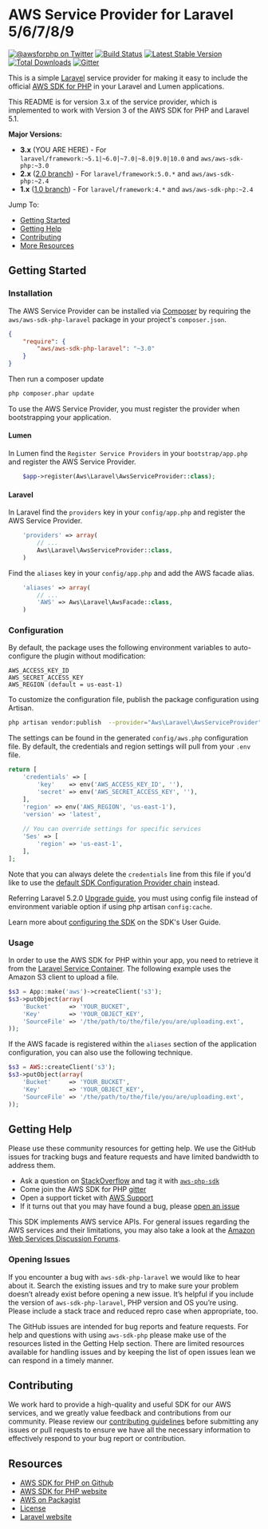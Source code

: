 # AWS Service Provider for Laravel 5/6/7/8/9

[![@awsforphp on Twitter](http://img.shields.io/badge/twitter-%40awsforphp-blue.svg?style=flat)](https://twitter.com/awsforphp)
[![Build Status](https://img.shields.io/travis/aws/aws-sdk-php-laravel.svg)](https://travis-ci.org/aws/aws-sdk-php-laravel)
[![Latest Stable Version](https://img.shields.io/packagist/v/aws/aws-sdk-php-laravel.svg)](https://packagist.org/packages/aws/aws-sdk-php-laravel)
[![Total Downloads](https://img.shields.io/packagist/dt/aws/aws-sdk-php-laravel.svg)](https://packagist.org/packages/aws/aws-sdk-php-laravel)
[![Gitter](https://badges.gitter.im/Join%20Chat.svg)](https://gitter.im/aws/aws-sdk-php?utm_source=badge&utm_medium=badge&utm_campaign=pr-badge)

This is a simple [Laravel](http://laravel.com/) service provider for making it easy to include the official
[AWS SDK for PHP](https://github.com/aws/aws-sdk-php) in your Laravel and Lumen applications.

This README is for version 3.x of the service provider, which is implemented to work with Version 3 of the AWS SDK for
PHP and Laravel 5.1.

**Major Versions:**

* **3.x** (YOU ARE HERE) - For `laravel/framework:~5.1|~6.0|~7.0|~8.0|9.0|10.0` and `aws/aws-sdk-php:~3.0`
* **2.x** ([2.0 branch](https://github.com/aws/aws-sdk-php-laravel/tree/2.0)) - For `laravel/framework:5.0.*` and `aws/aws-sdk-php:~2.4`
* **1.x** ([1.0 branch](https://github.com/aws/aws-sdk-php-laravel/tree/1.0)) - For `laravel/framework:4.*` and `aws/aws-sdk-php:~2.4`

Jump To:
* [Getting Started](_#Getting-Started_)
* [Getting Help](_#Getting-Help_)
* [Contributing](_#Contributing_)
* [More Resources](_#Resources_)

## Getting Started

### Installation
The AWS Service Provider can be installed via [Composer](http://getcomposer.org) by requiring the
`aws/aws-sdk-php-laravel` package in your project's `composer.json`.

```json
{
    "require": {
        "aws/aws-sdk-php-laravel": "~3.0"
    }
}
```

Then run a composer update
```sh
php composer.phar update
```

To use the AWS Service Provider, you must register the provider when bootstrapping your application.


#### Lumen
In Lumen find the `Register Service Providers` in your `bootstrap/app.php` and register the AWS Service Provider.

```php
    $app->register(Aws\Laravel\AwsServiceProvider::class);
```

#### Laravel
In Laravel find the `providers` key in your `config/app.php` and register the AWS Service Provider.

```php
    'providers' => array(
        // ...
        Aws\Laravel\AwsServiceProvider::class,
    )
```

Find the `aliases` key in your `config/app.php` and add the AWS facade alias.

```php
    'aliases' => array(
        // ...
        'AWS' => Aws\Laravel\AwsFacade::class,
    )
```

### Configuration

By default, the package uses the following environment variables to auto-configure the plugin without modification:
```
AWS_ACCESS_KEY_ID
AWS_SECRET_ACCESS_KEY
AWS_REGION (default = us-east-1)
```

To customize the configuration file, publish the package configuration using Artisan.

```sh
php artisan vendor:publish  --provider="Aws\Laravel\AwsServiceProvider"
```

The settings can be found in the generated `config/aws.php` configuration file. By default, the credentials and region settings will pull from your `.env` file.

```php
return [
    'credentials' => [
        'key'    => env('AWS_ACCESS_KEY_ID', ''),
        'secret' => env('AWS_SECRET_ACCESS_KEY', ''),
    ],
    'region' => env('AWS_REGION', 'us-east-1'),
    'version' => 'latest',
    
    // You can override settings for specific services
    'Ses' => [
        'region' => 'us-east-1',
    ],
];
```

Note that you can always delete the `credentials` line from this file if you'd like to use the [default SDK Configuration Provider chain](https://docs.aws.amazon.com/sdk-for-php/v3/developer-guide/guide_credentials.html#default-credential-chain) instead.

Referring Laravel 5.2.0 [Upgrade guide](https://laravel.com/docs/5.2/upgrade#upgrade-5.2.0), you must using config
file instead of environment variable option if using php artisan `config:cache`.

Learn more about [configuring the SDK](http://docs.aws.amazon.com/aws-sdk-php/v3/guide/guide/configuration.html) on
the SDK's User Guide.

### Usage

In order to use the AWS SDK for PHP within your app, you need to retrieve it from the [Laravel Service
Container](https://laravel.com/docs/container#binding). The following example uses the Amazon S3 client to upload a file.

```php
$s3 = App::make('aws')->createClient('s3');
$s3->putObject(array(
    'Bucket'     => 'YOUR_BUCKET',
    'Key'        => 'YOUR_OBJECT_KEY',
    'SourceFile' => '/the/path/to/the/file/you/are/uploading.ext',
));
```

If the AWS facade is registered within the `aliases` section of the application configuration, you can also use the
following technique.

```php
$s3 = AWS::createClient('s3');
$s3->putObject(array(
    'Bucket'     => 'YOUR_BUCKET',
    'Key'        => 'YOUR_OBJECT_KEY',
    'SourceFile' => '/the/path/to/the/file/you/are/uploading.ext',
));
```

## Getting Help

Please use these community resources for getting help. We use the GitHub issues for tracking bugs and feature requests and have limited bandwidth to address them.

* Ask a question on [StackOverflow](https://stackoverflow.com/) and tag it with [`aws-php-sdk`](http://stackoverflow.com/questions/tagged/aws-php-sdk)
* Come join the AWS SDK for PHP [gitter](https://gitter.im/aws/aws-sdk-php)
* Open a support ticket with [AWS Support](https://console.aws.amazon.com/support/home/)
* If it turns out that you may have found a bug, please [open an issue](https://github.com/aws/aws-sdk-php-laravel/issues/new/choose)

This SDK implements AWS service APIs. For general issues regarding the AWS services and their limitations, you may also take a look at the [Amazon Web Services Discussion Forums](https://forums.aws.amazon.com/).

### Opening Issues

If you encounter a bug with `aws-sdk-php-laravel` we would like to hear about it. Search the existing issues and try to make sure your problem doesn’t already exist before opening a new issue. It’s helpful if you include the version of `aws-sdk-php-laravel`, PHP version and OS you’re using. Please include a stack trace and reduced repro case when appropriate, too.

The GitHub issues are intended for bug reports and feature requests. For help and questions with using `aws-sdk-php` please make use of the resources listed in the Getting Help section. There are limited resources available for handling issues and by keeping the list of open issues lean we can respond in a timely manner.

## Contributing

We work hard to provide a high-quality and useful SDK for our AWS services, and we greatly value feedback and contributions from our community. Please review our [contributing guidelines](./CONTRIBUTING.md) before submitting any issues or pull requests to ensure we have all the necessary information to effectively respond to your bug report or contribution.

## Resources

* [AWS SDK for PHP on Github](http://github.com/aws/aws-sdk-php/)
* [AWS SDK for PHP website](http://aws.amazon.com/sdkforphp/)
* [AWS on Packagist](https://packagist.org/packages/aws/)
* [License](http://aws.amazon.com/apache2.0/)
* [Laravel website](http://laravel.com/)
